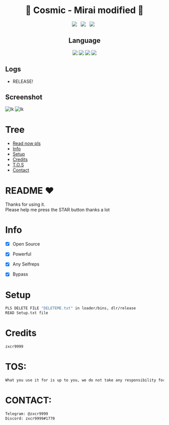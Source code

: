 <div align=center>
 
# 🚀 Cosmic - Mirai modified 🚀

<p>
 <img src="https://img.shields.io/github/stars/hoaan1995/Cosmic-Mirai?color=%23DF0067&style=for-the-badge"/> &nbsp;
 <img src="https://img.shields.io/github/forks/hoaan1995/Cosmic-Mirai?color=%239999FF&style=for-the-badge"/> &nbsp;
 <img src="https://img.shields.io/github/license/hoaan1995/Cosmic-Mirai?color=%23E8E8E8&style=for-the-badge"/> &nbsp;
 
</p>

## Language</br>

 <img src="https://img.shields.io/badge/Go-00ADD8?style=for-the-badge&logo=go&logoColor=white"/> <img src="https://img.shields.io/badge/C-00599C?style=for-the-badge&logo=c&logoColor=white"/> <img src="https://img.shields.io/badge/Python-FFD43B?style=for-the-badge&logo=python&logoColor=blue"/> <img src="https://img.shields.io/badge/Shell_Script-121011?style=for-the-badge&logo=gnu-bash&logoColor=white"/>
 </div>
 
 ## Logs</br>
 - RELEASE!
 
## Screenshot
![lk](https://i.ibb.co/dD7WnKd/bandicam-2022-04-17-05-23-17-509.jpg)
![lk](https://i.ibb.co/MZYhSb8/bandicam-2022-04-17-05-24-03-249.jpg)

# Tree
* [Read now pls](#README)
* [Info](#Info)
* [Setup](#Setup)
* [Credits](#Credits)
* [T.O.S](#TOS)
* [Contact](#Contact)

# README ♥️
Thanks for using it.<br>
Please help me press the STAR button thanks a lot

# Info
- [x] Open Source
- [x] Powerful
- [x] Any Selfreps
- [x] Bypass 


# Setup
```sh
PLS DELETE FILE "DELETEME.txt" in loader/bins, dlr/release
READ Setup.txt file
```

# Credits
```sh
zxcr9999
```

# TOS:
```sh
What you use it for is up to you, we do not take any responsibility for this action
```

# CONTACT:
```sh
Telegram: @zxcr9999
Discord: zxcr9999#1770
```
